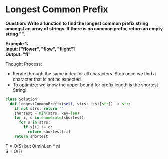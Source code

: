 # Longest Common Prefix

<b>Question: Write a function to find the longest common prefix string amongst an array of strings. If there is no common prefix, return an empty string "".
  
Example 1:  
Input: ["flower", "flow", "flight"]  
Output: "fl"  
</b>

Thought Process:
* Iterate through the same index for all characters. Stop once we find a character that is not as expected.
* To optimize: we know the upper bound for prefix length is the shortest String!

```python
class Solution:
  def longestCommonPrefix(self, strs: List[str]) -> str:
    if not strs: return ""
    shortest = min(strs, key=len)
    for i, c in enumerate(shortest):
      for s in strs:
        if s[i] != c:
          return shortest[:i]
    return shortest
```

T = O(S) but &theta;(minLen * n)  
S = O(1)
